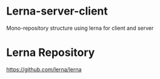 # Lerna-server-client
Mono-repository structure using lerna for client and server

# Lerna Repository
https://github.com/lerna/lerna
